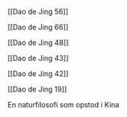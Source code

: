 [[Dao de Jing 56]]

[[Dao de Jing 66]]

[[Dao de Jing 48]]

[[Dao de Jing 43]]

[[Dao de Jing 42]]

[[Dao de Jing 19]]


En naturfilosofi som opstod i Kina